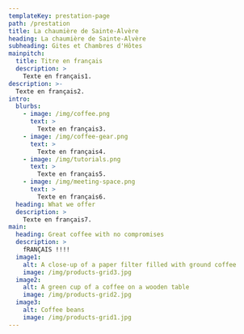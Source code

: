 ```yaml
---
templateKey: prestation-page
path: /prestation
title: La chaumière de Sainte-Alvère
heading: La chaumière de Sainte-Alvère
subheading: Gites et Chambres d'Hôtes
mainpitch:
  title: Titre en français
  description: >
    Texte en français1.
description: >-
  Texte en français2.
intro:
  blurbs:
    - image: /img/coffee.png
      text: >
        Texte en français3.
    - image: /img/coffee-gear.png
      text: >
        Texte en français4.
    - image: /img/tutorials.png
      text: >
        Texte en français5.
    - image: /img/meeting-space.png
      text: >
        Texte en français6.
  heading: What we offer
  description: >
    Texte en français7.
main:
  heading: Great coffee with no compromises
  description: >
    fRANÇAIS !!!!
  image1:
    alt: A close-up of a paper filter filled with ground coffee
    image: /img/products-grid3.jpg
  image2:
    alt: A green cup of a coffee on a wooden table
    image: /img/products-grid2.jpg
  image3:
    alt: Coffee beans
    image: /img/products-grid1.jpg
---
```

